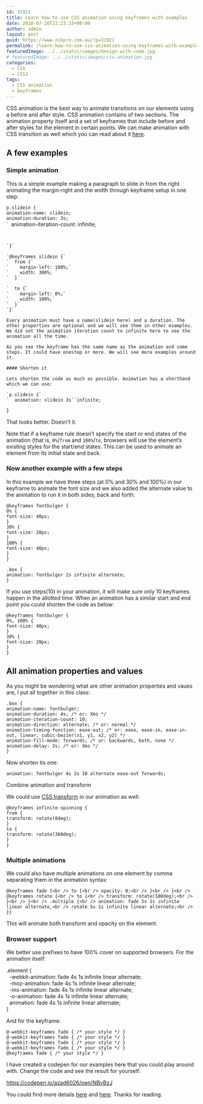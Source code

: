 ```yaml
---
id: 31921
title: Learn how to use CSS animation using keyframes with examples
date: 2018-07-26T22:23:33+00:00
author: admin
layout: post
guid: https://www.nikpro.com.au/?p=31921
permalink: /learn-how-to-use-css-animation-using-keyframes-with-examples/
featuredImage: ../../static/images/design-with-code.jpg
# featuredImage: ../../static/images/css-animation.jpg
categories:
  - CSS
  - CSS3
tags:
  - CSS animation
  - keyframes
---
```


CSS animation is the best way to animate transitions on our elements using a before and after style. CSS animation contains of two sections. The animation property itself and a set of keyframes that include before and after styles for the element in certain points. We can make animation with CSS transition as well which you can read about it [here](https://www.nikpro.com.au/css-transitions-and-animations-explained-with-examples/).

## A few examples 

### Simple animation

This is a simple example making a paragraph to slide in from the right animating the margin-right and the width through keyframe setup in one step:

`p.slidein {`  
`animation-name: slidein;`  
`animation-duration: 3s;`  
`  animation-iteration-count: infinite;

```


`}`

`@keyframes slidein {`
`  from {`
`    margin-left: 100%;`
`    width: 300%; `
`  }`

`  to {`
`    margin-left: 0%;`
`    width: 100%;`
`  }`
`}`

Every animation must have a name(slidein here) and a duration. The other properties are optional and we will see them in other examples. We did set the animation iteration count to infinite here to see the animation all the time.

As you see the keyframe has the same name as the animation and some steps. It could have onestep or more. We will see more examples around it.

#### Shorten it

Lets shorten the code as much as possible. Animation has a shorthand which we can use:

`p.slidein {`
`  animation: slidein 3s``infinite;
```

`}`

That looks better. Doesn&#8217;t it.

Note that if a keyframe rule doesn&#8217;t specify the start or end states of the animation (that is, `0%`/`from` and `100%`/`to`, browsers will use the element&#8217;s existing styles for the start/end states. This can be used to animate an element from its initial state and back.

### Now another example with a few steps

In this example we have three steps (at 0% and 30% and 100%) in our keyframe to animate the font size and we also added the alternate value to the animation to run it in both sides; back and forth:

`@keyframes fontbulger {`  
`0% {`  
`font-size: 40px;`  
`}`  
`30% {`  
`font-size: 20px;`  
`}`  
`100% {`  
`font-size: 40px;`  
`}`  
`}`

`.box {`  
`animation: fontbulger 2s infinite alternate;`  
`}`

If you use steps(10) in your animation, it will make sure only 10 keyframes happen in the allotted time. When an animation has a similar start and end point you could shorten the code as below:

`@keyframes fontbulger {`  
`0%, 100% {`  
`font-size: 40px;`  
`}`  
`30% {`  
`font-size: 20px;`  
`}`  
`}`

## All animation properties and values

As you might be wondering what are other animation properties and vaues are, I put all together in this class:

`.box {`  
`animation-name: fontbulger;`  
`animation-duration: 4s; /* or: Xms */`  
`animation-iteration-count: 10;`  
`animation-direction: alternate; /* or: normal */`  
`animation-timing-function: ease-out; /* or: ease, ease-in, ease-in-out, linear, cubic-bezier(x1, y1, x2, y2) */`  
`animation-fill-mode: forwards; /* or: backwards, both, none */`  
`animation-delay: 2s; /* or: Xms */`  
`}`

Now shorten tis one:

`animation: fontbulger 4s 2s 10 alternate ease-out forwards;`

Combine animation and transform

We could use [CSS transform](https://www.nikpro.com.au/manipulate-elements-visually-with-css-transform-explained-with-examples/) in our animation as well:

`@keyframes infinite-spinning {`  
`from {`  
`transform: rotate(0deg);`  
`}`  
`to {`  
`transform: rotate(360deg);`  
`}`  
`}`

### Multiple animations

We could also have multiple animations on one element by comma separating them in the animation syntax:

`@keyframes fade {<br /> to {<br /> opacity: 0;<br /> }<br /> }<br /> @keyframes rotate {<br /> to {<br /> transform: rotate(180deg);<br /> }<br /> }<br /> .multiple {<br /> animation: fade 5s 1s infinite linear alternate,<br /> rotate 5s 1s infinite linear alternate;<br /> }}`

This will animate both transform and opacity on the element.

### Browser support 

We better use prefixes to have 100% cover on supported browsers. For the animation itself:

<p id="0d67" class="graf graf--pre graf-after--p">
  .element {<br />   -webkit-animation: fade 4s 1s infinite linear alternate;<br />   -moz-animation: fade 4s 1s infinite linear alternate;<br />   -ms-animation: fade 4s 1s infinite linear alternate;<br />   -o-animation: fade 4s 1s infinite linear alternate;<br />   animation: fade 4s 1s infinite linear alternate;<br /> }
</p>

And for the keyframe:

`@-webkit-keyframes fade { /* your style */ }`  
`@-webkit-keyframes fade { /* your style */ }`  
`@-webkit-keyframes fade { /* your style */ }`  
`@-webkit-keyframes fade { /* your style */ }`  
`@keyframes fade { /* your style */ }`

I have created a codepen for our examples here that you could play around with. Change the code and see the result for yourself:

https://codepen.io/azad6026/pen/NBvBzJ

You could find more details <a href="https://developer.mozilla.org/en-US/docs/Web/CSS/CSS_Animations/Using_CSS_animations" target="_blank" rel="noopener noreferrer">here</a> and <a href="https://codeburst.io/how-to-animate-using-css-27e04208ee8" target="_blank" rel="noopener noreferrer">here</a>. Thanks for reading.
